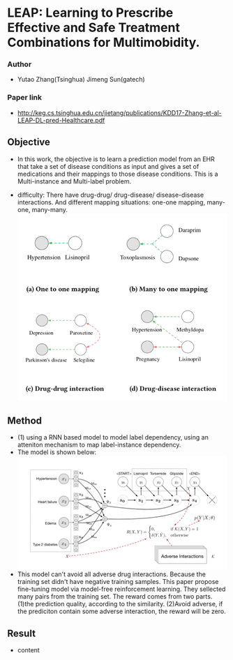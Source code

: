 # LEAP: Learning to Prescribe Effective and Safe Treatment Combinations for Multimobidity.

### Author
* Yutao Zhang(Tsinghua) Jimeng Sun(gatech)

### Paper link
* http://keg.cs.tsinghua.edu.cn/jietang/publications/KDD17-Zhang-et-al-LEAP-DL-pred-Healthcare.pdf

## Objective
* In this work, the objective is to learn a prediction model from an EHR that take a set of disease conditions as input 
and gives a set of medications and their mappings to those disease conditions. This is a Multi-instance and Multi-label problem.

* difficulty: There have drug-drug/ drug-disease/ disease-disease interactions. And different mapping situations: one-one mapping, many-one, many-many.
![](https://github.com/trx14/paper-reading/blob/master/img/Screen%20Shot%202019-08-30%20at%2011.44.02.png)

## Method
* (1) using a RNN based model to model label dependency, using an atteniton mechanism to map label-instance dependency.
* The model is shown below:
![](https://github.com/trx14/paper-reading/blob/master/img/Screen%20Shot%202019-08-30%20at%2011.44.10.png)
* This model can't avoid all adverse drug interactions. Because the training set didn't have negative training samples.
This paper propose fine-tuning model via model-free reinforcement learning. They sellected many pairs from the training set. The reward comes from two parts. (1)the prediction quality, according to the similarity. (2)Avoid adverse, if the prediciton contain some adverse interaction, the reward will be zero.

## Result
* content

